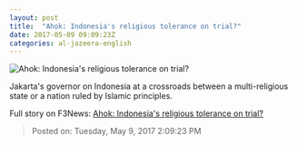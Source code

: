 ```yaml
---
layout: post
title:  "Ahok: Indonesia's religious tolerance on trial?"
date: 2017-05-09 09:09:23Z
categories: al-jazeera-english
---
```


![Ahok: Indonesia's religious tolerance on trial?](http://www.aljazeera.com/mritems/Images/2017/1/28/c2c5b26009e546a59dbbfe4f79ba7c1c_18.jpg)

Jakarta's governor on Indonesia at a crossroads between a multi-religious state or a nation ruled by Islamic principles.


Full story on F3News: [Ahok: Indonesia's religious tolerance on trial?](http://www.f3nws.com/n/QePvyG)

> Posted on: Tuesday, May 9, 2017 2:09:23 PM

